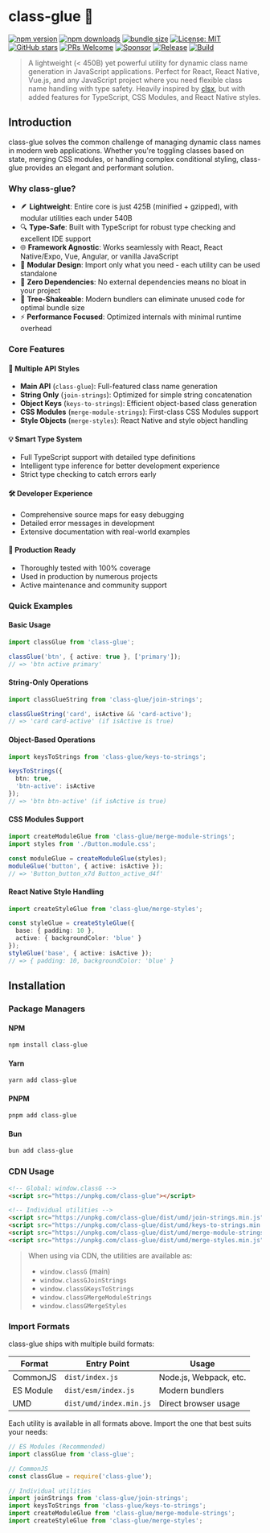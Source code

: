 # class-glue 💫

[![npm version](https://img.shields.io/npm/v/class-glue.svg?style=flat)](https://www.npmjs.com/package/class-glue) [![npm downloads](https://img.shields.io/npm/d18m/class-glue.svg?style=flat)](https://www.npmjs.com/package/class-glue) [![bundle size](https://img.shields.io/bundlephobia/minzip/class-glue?label=bundle%20size)](https://bundlephobia.com/package/class-glue) [![License: MIT](https://img.shields.io/badge/License-MIT-yellow.svg)](https://opensource.org/licenses/MIT) [![GitHub stars](https://img.shields.io/github/stars/shettayyy/class-glue.svg?style=social)](https://github.com/shettayyy/class-glue) [![PRs Welcome](https://img.shields.io/badge/PRs-welcome-brightgreen.svg)](http://makeapullrequest.com) [![Sponsor](https://img.shields.io/static/v1?label=Sponsor&message=%E2%9D%A4&logo=GitHub&color=%23fe8e86)](https://github.com/sponsors/shettayyy) [![Release](https://github.com/shettayyy/class-glue/actions/workflows/release.yml/badge.svg)](https://github.com/shettayyy/class-glue/actions/workflows/release.yml) [![Build](https://github.com/shettayyy/class-glue/actions/workflows/pr-checks.yml/badge.svg)](https://github.com/shettayyy/class-glue/actions/workflows/pr-checks.yml)

> A lightweight (< 450B) yet powerful utility for dynamic class name generation in JavaScript applications. Perfect for React, React Native, Vue.js, and any JavaScript project where you need flexible class name handling with type safety. Heavily inspired by [clsx](https://github.com/lukeed/clsx), but with added features for TypeScript, CSS Modules, and React Native styles.

## Introduction

class-glue solves the common challenge of managing dynamic class names in modern web applications. Whether you're toggling classes based on state, merging CSS modules, or handling complex conditional styling, class-glue provides an elegant and performant solution.

### Why class-glue?

- 🪶 **Lightweight**: Entire core is just 425B (minified + gzipped), with modular utilities each under 540B
- 🔍 **Type-Safe**: Built with TypeScript for robust type checking and excellent IDE support
- 🌐 **Framework Agnostic**: Works seamlessly with React, React Native/Expo, Vue, Angular, or vanilla JavaScript
- 🧩 **Modular Design**: Import only what you need - each utility can be used standalone
- 🎯 **Zero Dependencies**: No external dependencies means no bloat in your project
- 🌳 **Tree-Shakeable**: Modern bundlers can eliminate unused code for optimal bundle size
- ⚡ **Performance Focused**: Optimized internals with minimal runtime overhead

### Core Features

#### 🎯 Multiple API Styles

- **Main API** (`class-glue`): Full-featured class name generation
- **String Only** (`join-strings`): Optimized for simple string concatenation
- **Object Keys** (`keys-to-strings`): Efficient object-based class generation
- **CSS Modules** (`merge-module-strings`): First-class CSS Modules support
- **Style Objects** (`merge-styles`): React Native and style object handling

#### 💡 Smart Type System

- Full TypeScript support with detailed type definitions
- Intelligent type inference for better development experience
- Strict type checking to catch errors early

#### 🛠 Developer Experience

- Comprehensive source maps for easy debugging
- Detailed error messages in development
- Extensive documentation with real-world examples

#### 🔋 Production Ready

- Thoroughly tested with 100% coverage
- Used in production by numerous projects
- Active maintenance and community support

### Quick Examples

#### Basic Usage

```typescript
import classGlue from 'class-glue';

classGlue('btn', { active: true }, ['primary']);
// => 'btn active primary'
```

#### String-Only Operations

```typescript
import classGlueString from 'class-glue/join-strings';

classGlueString('card', isActive && 'card-active');
// => 'card card-active' (if isActive is true)
```

#### Object-Based Operations

```typescript
import keysToStrings from 'class-glue/keys-to-strings';

keysToStrings({
  btn: true,
  'btn-active': isActive
});
// => 'btn btn-active' (if isActive is true)
```

#### CSS Modules Support

```typescript
import createModuleGlue from 'class-glue/merge-module-strings';
import styles from './Button.module.css';

const moduleGlue = createModuleGlue(styles);
moduleGlue('button', { active: isActive });
// => 'Button_button_x7d Button_active_d4f'
```

#### React Native Style Handling

```typescript
import createStyleGlue from 'class-glue/merge-styles';

const styleGlue = createStyleGlue({
  base: { padding: 10 },
  active: { backgroundColor: 'blue' }
});
styleGlue('base', { active: isActive });
// => { padding: 10, backgroundColor: 'blue' }
```

## Installation

### Package Managers

#### NPM

```bash copy
npm install class-glue
```

#### Yarn

```bash copy
yarn add class-glue
```

#### PNPM

```bash copy
pnpm add class-glue
```

#### Bun

```bash copy
bun add class-glue
```

### CDN Usage

```html
<!-- Global: window.classG -->
<script src="https://unpkg.com/class-glue"></script>

<!-- Individual utilities -->
<script src="https://unpkg.com/class-glue/dist/umd/join-strings.min.js"></script>        <!-- window.classGJoinStrings -->
<script src="https://unpkg.com/class-glue/dist/umd/keys-to-strings.min.js"></script>     <!-- window.classGKeysToStrings -->
<script src="https://unpkg.com/class-glue/dist/umd/merge-module-strings.min.js"></script> <!-- window.classGMergeModuleStrings -->
<script src="https://unpkg.com/class-glue/dist/umd/merge-styles.min.js"></script>        <!-- window.classGMergeStyles -->
```

> When using via CDN, the utilities are available as:
>
> - `window.classG` (main)
> - `window.classGJoinStrings`
> - `window.classGKeysToStrings`
> - `window.classGMergeModuleStrings`
> - `window.classGMergeStyles`

### Import Formats

class-glue ships with multiple build formats:

| Format | Entry Point | Usage |
| --- | --- | --- |
| CommonJS | `dist/index.js` | Node.js, Webpack, etc. |
| ES Module | `dist/esm/index.js` | Modern bundlers |
| UMD | `dist/umd/index.min.js` | Direct browser usage |

Each utility is available in all formats above. Import the one that best suits your needs:

```typescript copy
// ES Modules (Recommended)
import classGlue from 'class-glue';

// CommonJS
const classGlue = require('class-glue');

// Individual utilities
import joinStrings from 'class-glue/join-strings';
import keysToStrings from 'class-glue/keys-to-strings';
import createModuleGlue from 'class-glue/merge-module-strings';
import createStyleGlue from 'class-glue/merge-styles';
```
